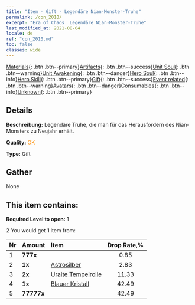```yaml
---
title: "Item - Gift - Legendäre Nian-Monster-Truhe"
permalink: /con_2010/
excerpt: "Era of Chaos  Legendäre Nian-Monster-Truhe"
last_modified_at: 2021-08-04
locale: de
ref: "con_2010.md"
toc: false
classes: wide
---
```

 [Materials](/ItemsDE/){: .btn .btn--primary}[Artifacts](/ItemsDE/Artifacts/){: .btn .btn--success}[Unit Soul](/ItemsDE/UnitSoul/){: .btn .btn--warning}[Unit Awakening](/ItemsDE/UnitAwakening/){: .btn .btn--danger}[Hero Soul](/ItemsDE/HeroSoul/){: .btn .btn--info}[Hero Skill](/ItemsDE/HeroSkill/){: .btn .btn--primary}[Gift](/ItemsDE/Gift/){: .btn .btn--success}[Event related](/ItemsDE/Events/){: .btn .btn--warning}[Avatars](/ItemsDE/Avatars/){: .btn .btn--danger}[Consumables](/ItemsDE/Consumables/){: .btn .btn--info}[Unknown](/ItemsDE/Unknown/){: .btn .btn--primary}

## Details
 **Beschreibung:** Legendäre Truhe, die man für das Herausfordern des Nian-Monsters zu Neujahr erhält.

 **Quality:** <span style="color: #FF8C00">OK</span>

 **Type:** Gift

## Gather

  None

## This item contains:

 **Required Level to open:** 1

 2 You would get **1** item  from:

  | Nr | Amount |     Item    | Drop Rate,% |
  |:---|:-------|:------------|:---------:|
  | 1 |  **777x** | <i class="fas fa-gem"/> | 0.85 | 
  | 2 |  **1x** | [Astrosilber](/ItemsDE/con_969/) | 2.83 | 
  | 3 |  **2x** | [Uralte Tempelrolle](/ItemsDE/con_697/) | 11.33 | 
  | 4 |  **1x** | [Blauer Kristall](/ItemsDE/con_716/) | 42.49 | 
  | 5 |  **77777x** | <i class="fas fa-coins"/> | 42.49 | 
